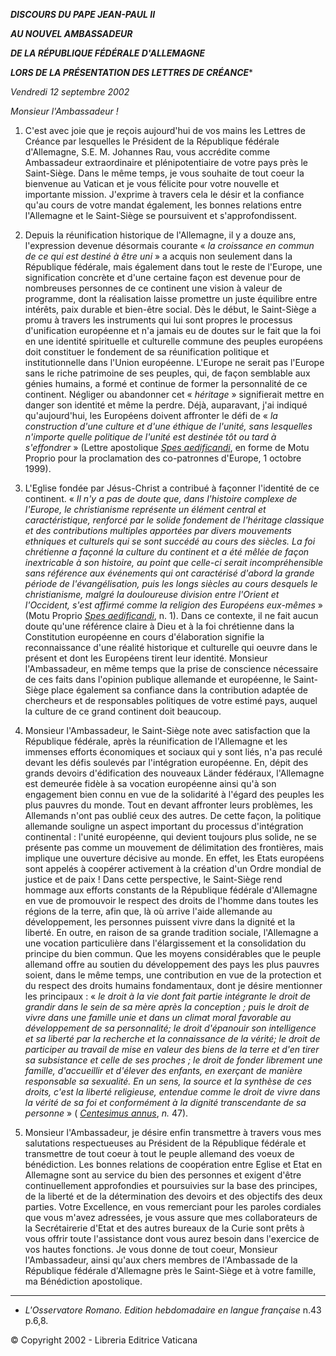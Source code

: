 ***DISCOURS DU PAPE JEAN-PAUL II***

***AU NOUVEL AMBASSADEUR***

***DE LA RÉPUBLIQUE FÉDÉRALE D'ALLEMAGNE***

***LORS DE LA PRÉSENTATION DES LETTRES DE CRÉANCE****

*Vendredi 12 septembre 2002*

*Monsieur l'Ambassadeur !*

1. C'est avec joie que je reçois aujourd'hui de vos mains les Lettres de Créance par lesquelles le Président de la République fédérale d'Allemagne, S.E. M. Johannes Rau, vous accrédite comme Ambassadeur extraordinaire et plénipotentiaire de votre pays près le Saint-Siège. Dans le même temps, je vous souhaite de tout coeur la bienvenue au Vatican et je vous félicite pour votre nouvelle et importante mission. J'exprime à travers cela le désir et la confiance qu'au cours de votre mandat également, les bonnes relations entre l'Allemagne et le Saint-Siège se poursuivent et s'approfondissent.

2. Depuis la réunification historique de l'Allemagne, il y a douze ans, l'expression devenue désormais courante « *la croissance en commun de ce qui est destiné à être uni* » a acquis non seulement dans la République fédérale, mais également dans tout le reste de l'Europe, une signification concrète et d'une certaine façon est devenue pour de nombreuses personnes de ce continent une vision à valeur de programme, dont la réalisation laisse promettre un juste équilibre entre intérêts, paix durable et bien-être social. Dès le début, le Saint-Siège a promu à travers les instruments qui lui sont propres le processus d'unification européenne et n'a jamais eu de doutes sur le fait que la foi en une identité spirituelle et culturelle commune des peuples européens doit constituer le fondement de sa réunification politique et institutionnelle dans l'Union européenne. L'Europe ne serait pas l'Europe sans le riche patrimoine de ses peuples, qui, de façon semblable aux génies humains, a formé et continue de former la personnalité de ce continent. Négliger ou abandonner cet « *héritage* » signifierait mettre en danger son identité et même la perdre. Déjà, auparavant, j'ai indiqué qu'aujourd'hui, les Européens doivent affronter le défi de « *la construction d'une culture et d'une éthique de l'unité, sans lesquelles n'importe quelle politique de l'unité est destinée tôt ou tard à s'effondrer* » (Lettre apostolique *[Spes aedificandi](/content/john-paul-ii/fr/motu_proprio/documents/hf_jp-ii_motu-proprio_01101999_co-patronesses-europe.html)*, en forme de Motu Proprio pour la proclamation des co-patronnes d'Europe, 1 octobre 1999).

3. L'Eglise fondée par Jésus-Christ a contribué à façonner l'identité de ce continent. « *Il n'y a pas de doute que, dans l'histoire complexe de l'Europe, le christianisme représente un élément central et caractéristique, renforcé par le solide fondement de l'héritage classique et des contributions multiples apportées par divers mouvements ethniques et culturels qui se sont succédé au cours des siècles. La foi chrétienne a façonné la culture du continent et a été mêlée de façon inextricable à son histoire, au point que celle-ci serait incompréhensible sans référence aux événements qui ont caractérisé d'abord la grande période de l'évangélisation, puis les longs siècles au cours desquels le christianisme, malgré la douloureuse division entre l'Orient et l'Occident, s'est affirmé comme la religion des Européens eux-mêmes* » (Motu Proprio *[Spes aedificandi](/content/john-paul-ii/fr/motu_proprio/documents/hf_jp-ii_motu-proprio_01101999_co-patronesses-europe.html)*, n. 1). Dans ce contexte, il ne fait aucun doute qu'une référence claire à Dieu et à la foi chrétienne dans la Constitution européenne en cours d'élaboration signifie la reconnaissance d'une réalité historique et culturelle qui oeuvre dans le présent et dont les Européens tirent leur identité. Monsieur l'Ambassadeur, en même temps que la prise de conscience nécessaire de ces faits dans l'opinion publique allemande et européenne, le Saint-Siège place également sa confiance dans la contribution adaptée de chercheurs et de responsables politiques de votre estimé pays, auquel la culture de ce grand continent doit beaucoup.

4. Monsieur l'Ambassadeur, le Saint-Siège note avec satisfaction que la République fédérale, après la réunification de l'Allemagne et les immenses efforts économiques et sociaux qui y sont liés, n'a pas reculé devant les défis soulevés par l'intégration européenne. En, dépit des grands devoirs d'édification des nouveaux Länder fédéraux, l'Allemagne est demeurée fidèle à sa vocation européenne ainsi qu'à son engagement bien connu en vue de la solidarité à l'égard des peuples les plus pauvres du monde. Tout en devant affronter leurs problèmes, les Allemands n'ont pas oublié ceux des autres. De cette façon, la politique allemande souligne un aspect important du processus d'intégration continental : l'unité européenne, qui devient toujours plus solide, ne se présente pas comme un mouvement de délimitation des frontières, mais implique une ouverture décisive au monde. En effet, les Etats européens sont appelés à coopérer activement à la création d'un Ordre mondial de justice et de paix ! Dans cette perspective, le Saint-Siège rend hommage aux efforts constants de la République fédérale d'Allemagne en vue de promouvoir le respect des droits de l'homme dans toutes les régions de la terre, afin que, là où arrive l'aide allemande au développement, les personnes puissent vivre dans la dignité et la liberté. En outre, en raison de sa grande tradition sociale, l'Allemagne a une vocation particulière dans l'élargissement et la consolidation du principe du bien commun. Que les moyens considérables que le peuple allemand offre au soutien du développement des pays les plus pauvres soient, dans le même temps, une contribution en vue de la protection et du respect des droits humains fondamentaux, dont je désire mentionner les principaux : « *le droit à la vie dont fait partie intégrante le droit de grandir dans le sein de sa mère après la conception ; puis le droit de vivre dans une famille unie et dans un climat moral favorable au développement de sa personnalité; le droit d'épanouir son intelligence et sa liberté par la recherche et la connaissance de la vérité; le droit de participer au travail de mise en valeur des biens de la terre et d'en tirer sa subsistance et celle de ses proches ; le droit de fonder librement une famille, d'accueillir et d'élever des enfants, en exerçant de manière responsable sa sexualité. En un sens, la source et la synthèse de ces droits, c'est la liberté religieuse, entendue comme le droit de vivre dans la vérité de sa foi et conformément à la dignité transcendante de sa personne* » ( *[Centesimus annus](/content/john-paul-ii/fr/encyclicals/documents/hf_jp-ii_enc_01051991_centesimus-annus.html)*, *n.* 47).

5. Monsieur l'Ambassadeur, je désire enfin transmettre à travers vous mes salutations respectueuses au Président de la République fédérale et transmettre de tout coeur à tout le peuple allemand des voeux de bénédiction. Les bonnes relations de coopération entre Eglise et Etat en Allemagne sont au service du bien des personnes et exigent d'être continuellement approfondies et poursuivies sur la base des principes, de la liberté et de la détermination des devoirs et des objectifs des deux parties. Votre Excellence, en vous remerciant pour les paroles cordiales que vous m'avez adressées, je vous assure que mes collaborateurs de la Secrétairerie d'Etat et des autres bureaux de la Curie sont prêts à vous offrir toute l'assistance dont vous aurez besoin dans l'exercice de vos hautes fonctions. Je vous donne de tout coeur, Monsieur l'Ambassadeur, ainsi qu'aux chers membres de l'Ambassade de la République fédérale d'Allemagne près le Saint-Siège et à votre famille, ma Bénédiction apostolique.

* * *

* *L'Osservatore Romano. Edition hebdomadaire en langue française* n.43 p.6,8.

© Copyright 2002 - Libreria Editrice Vaticana